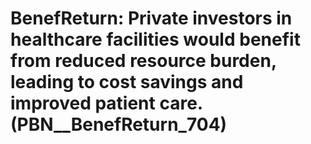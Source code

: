 # BenefReturn: __Private investors in healthcare facilities would benefit from reduced resource burden, leading to cost savings and improved patient care.__ (PBN__BenefReturn_704)

